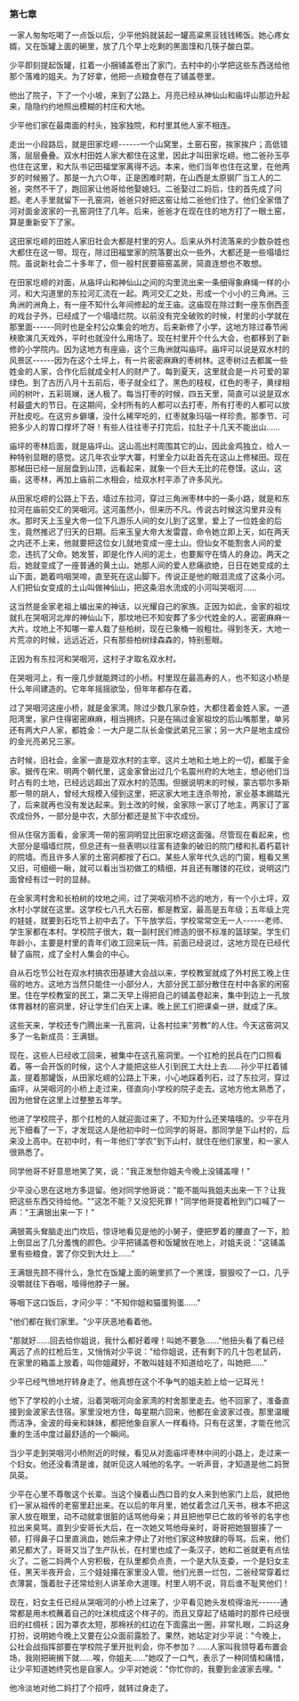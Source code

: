 ### 第七章

一家人匆匆吃喝了一点饭以后，少平他妈就装起一罐高粱黑豆钱钱稀饭。她心疼女婿，又在饭罐上面的碗里，放了几个早上吃剩的黑面馍和几筷子酸白菜。

少平即刻提起饭罐，扛着一小捆铺盖卷出了家门，去村中的小学把这些东西送给他那个落难的姐夫。为了好拿，他把一点粮食卷在了铺盖卷里。

他出了院子，下了一个小坡，来到了公路上。月亮已经从神仙山和庙坪山那边升起来，隐隐约约地照出模糊的村庄和大地。

少平他们家在最南面的村头，独家独院，和村里其他人家不相连。

走出一小段路后，就是田家圪崂------一个山窝里，土窑石窑，挨家挨户；高低错落，层层叠叠。双水村田姓人家大都住在这里，因此才叫田家圪崂。他二爸孙玉亭也住在这里，和大队书记田福堂家离得不远。本来，他们当年也住在这里，在他两岁的时候搬了。那是一九六○年，正是困难时期，在山西是太原钢厂当工人的二爸，突然不干了，跑回家让他哥给他娶媳妇。二爸娶过二妈后，住的首先成了问题。老人手里就留下一孔窑洞，爸爸只好把这窑让给二爸他们住了。他们全家借了河对面金波家的一孔窑洞住了几年。后来，爸爸才在现在住的地方打了一眼土窑，算是重新安下了家。

这田家圪崂的田姓人家旧社会大都是村里的穷人。后来从外村流落来的少数杂姓也大都住在这一带。现在，除过田福堂家的院落要出众一些外，大都还是一些塌墙烂院。虽说新社会二十多年了，但一般村民要箍窑盖房，简直连想也不敢想。

在田家圪崂的对面，从庙坪山和神仙山之间的沟里流出来一条细得象麻绳一样的小河，和大沟道里的东拉河汇流在一起。两河交汇之处，形成一个小小的三角洲。三角洲的洲角上，有一座不知什么年间修起的龙王庙。这庙现在除过剩一座东倒西歪的戏台子外，已经成了一个塌墙烂院。以前没有完全破败的时候，村里的小学就在那里面------同时也是全村公众集会的地方。后来新修了小学，这地方除过春节闹秧歌演几天戏外，平时也就没什么用场了。现在村里开个什么大会，也都移到了新修的小学院内。因为这地方有座庙，这个三角洲就叫庙坪。庙坪可以说是双水村的风景区------因为在这个土坪上，有一片密密麻麻的枣树林。这枣树过去都属一些姓金的人家，合作化后就成全村人的财产了。每到夏天，这里就会是一片可爱的翠绿色。到了古历八月十五前后，枣子就全红了。黑色的枝杈，红色的枣子，黄绿相间的树叶，五彩斑斓，迷人极了。每当打枣的时候，四五天里，简直可以说是双水村最盛大的节日。在这期间，全村所有的人都可以去打枣，所有打枣的人都可以放开肚皮吃。在这穷乡僻壤，没什么稀罕吃的，红枣就象玛瑙一样珍贵。那季节、可把多少人的胃口撑坏了呀！有些人往往枣子打完后，拉肚子十几天不能出山……

庙坪的枣林后面，就是庙坪山。这山高出村周围其它的山，因此金鸡独立，给人一种特别显眼的感觉。这几年农业学大寨，村里全力以赴首先在这山上修梯田。现在那梯田已经一层层盘到山顶，远看起来，就象一个巨大无比的花卷馍。这山，这庙，这枣林，再加上庙前二水相会，给双水村平添了许多风光。

从田家圪崂的公路上下去，墙过东拉河，穿过三角洲枣林中的一条小路，就是和东拉河在庙前交汇的哭咽河。这河虽然小，但来历不凡。传说古时候这沟里并没有水。那时天上玉皇大帝一位下凡游乐人间的女儿到了这里，爱上了一位姓金的后生，竟然推迟了归天的日期。后来玉皇大帝大发雷霆，命令她立即上天，如在两天之内还不上来，他就要把这位女儿就地变成一座土山。但仙女不能割舍人间的爱恋，违抗了父命。她发誓，即是化作人间的泥土，也要厮守在情人的身边。两天之后，她就变成了一座普通的黄土山。她那人间的爱人悲痛欲绝，日日在她变成的土山下面，跪着呜咽哭啼，直至死在这山脚下。传说正是他的眼泪流成了这条小河。人们把仙女变成的土山叫做神仙山，把这条泪水流成的小河叫哭咽河……

这当然是金家老祖上编出来的神话，以光耀自己的家族。正因为如此，金家的祖坟就扎在哭咽河北岸的神仙山下，那坟地已不知安葬了多少代姓金的人，密密麻麻一大片。坟地上不知哪一辈人栽了些柏树，现在已象桶一般粗壮。得到冬天，大地一片荒凉的时候，远远近近，只有那些柏树绿森森的，特别惹眼。

正因为有东拉河和哭咽河，这村子才取名双水村。

在哭咽河上，有一座几步就能跨过的小桥。村里现在最高寿的人，也不知这小桥是什么年间建造的。它年年摇摇欲坠，但年年都存在着。

过了哭咽河这座小桥，就是金家湾。除过少数几家杂姓，大都住着金姓人家。一道阳湾里，家户住得密密麻麻，相当拥挤。只是在隔过金家祖坟的后山嘴那里，单另还有两大户人家，都姓金：一大户是二队长金俊武弟兄三家；另一大户是地主成份的金光亮弟兄三家。

古时候，旧社会，金家一直是双水村的主宰。这片土地和土地上的一切，都属于金家。据传在宋、明两个朝代里，这金家曾出过几个名震州府的大地主，想必他们当时占有的土地，已经远远超出了双水村的范围。但据说明末的时候，蒙古鄂尔多斯那一带的胡人，曾经大规模入侵到这里，把这家大地主连杀带抢，家业基本踢踏光了，后来就再也没有发达起来。到土改的时候，金家除一家订了地主，两家订了富农成份外，一部分是中农，大部分都还是贫下中农成份。

但从住宿方面看，金家湾一带的窑洞明显比田家圪崂这面强。尽管现在看起来，也大部分是塌墙烂院，但总还有一些表明以往富有迹象的破旧的院门楼和扎着朽葛针的院墙。而且许多人家的土窑洞都按了石口。某些人家年代久远的门窗，粗看又黑又旧，可细细一瞅，就可以看出当初做工的精细，并且还有雕镂的花纹，说明这门面曾经有过一时的显赫。

在金家湾村舍和长柏树的坟地之间，过了哭咽河桥不远的地方，有一个小土坪，双水村小学就在这里。这学校七八孔大石窑，都是教室，最高是五年级；五年级上完的娃娃，就要到石圪节上初中去了。下午放学后，学校常常空无一人------老师、学生家都在本村。学校院子很大，栽一副村民们修造的很不标准的篮球架。学生们年龄小，主要是村里的青年们收工回来玩一阵。前面已经说过，这地方现在已经代替了庙院，成了全村人集会的中心。

自从石圪节公社在双水村搞农田基建大会战以来，学校教室就成了外村民工晚上住宿的地方。这地方当然只能住一小部分人，大部分民工部分散住在村中各家的闲窑里。住在学校教室的民工，第二天早上得把自己的铺盖卷起来，集中到边上一孔放体育器材的窑洞里，好让学生们白天上课。晚上民工们把课桌一拼，就成了床。

这些天来，学校还专门腾出来一孔窑洞，让各村拉来"劳教"的人住。今天这窑洞又多了一名新成员：王满银。

现在，这些人已经收工回来，被集中在这孔窑洞里。一个扛枪的民兵在门口照看着。等一会开饭的时候，这个人才能把这些人引到民工大灶上去……孙少平扛着铺盖，提着那罐饭，从田家圪崂的公路上下来，小心地踩着列石，过了东拉河，穿过庙坪，从哭咽河的小桥上走过来，径直向小学校的院子走去。这地方他太熟悉了，因为他曾在这里上过整整五年学。

他进了学校院子，那个扛枪的人就迎面过来了，不知为什么还笑嘻嘻的。少平在月光下细看了一下，才发现这人是他初中时一位同学的哥哥。那同学是下山村的，后来没上高中。在初中时，有一年他们"学农"到下山村，就住在他们家里，和一家人很熟悉了。

同学他哥不好意思地笑了笑，说："我正发愁你姐夫今晚上没铺盖哩！"

少平没心思在这地方多逗留。他对同学他哥说："能不能叫我姐夫出来一下？让我把这些东西交待给他。""这怎不能？又没犯死罪！"同学他哥提着枪到门口喊了一声："王满银出来一下！"

满银蔫头耷脑走出门坎后，惊讶地看见是他的小舅子，便把罗着的腰直了一下，脸上倒显出了几分羞愧的颜色。少平把铺盖卷和饭罐放在地上，对姐夫说："这铺盖里有些粮食，罢了你交到大灶上……"

王满银先顾不得什么，急忙在饭罐上面的碗里抓了一个黑馍，狠狠咬了一口，几乎没嚼就往下吞咽，噎得他脖子一展。

等咽下这口饭后，才问少平："不知你姐和猫蛋狗蛋……"

"他们都在我们家里。"少平厌恶地看着他。

"那就好……回去给你姐说，我什么都好着哩！叫她不要急……"他扭头看了看已经离远了点的扛枪后生，又悄悄对少平说："给你姐说，还有剩下的几十包老鼠药，在家里的箱盖上放着，叫你姐藏好，不敢叫娃娃不知道给吃了，叫她把……"

少平已经气愤地拧转身走了。他真想在这个不争气的姐夫脸上给一记耳光！

他下了学校的小土坡，沿着哭咽河向金家湾的村舍那里走去。他不回家了，准备直接到金波家去住宿。家里没地方住，每星期六回来，他都在金波家过夜。那里温暖而洁净，金波的母亲和妹妹，都把他象自家人一样看待。只有在这里，才能在他沉重的生活中度过最舒适的一个瞬间。

当少平走到哭咽河小桥附近的时候，看见从对面庙坪枣林中间的小路上，走过来一个妇女。他还没看清是谁，就听见这人喊他的名字。一听声音，才知道是他二妈贺凤英。

少平在心里不尊敬这个长辈。当这个操着山西口音的女人来到他家门上后，就把他们一家从祖传的老窑里赶出来。在以后的年月里，她仗着念过几天书，根本不把这家人放在眼里，动不动就拿很脏的话骂他母亲；并且把他早已亡故的爷爷的名字也拉出来臭骂。直到少安哥长大后，在一次她又骂他母亲时，哥哥把她狠狠揍了一顿，打得鼻子口里直淌血，她后来才停止了对他们家这种放肆的辱骂。后来，他们弟兄都大了，哥哥又当了生产队长，在村里也成了一条汉子，她和二爸就更有点怯火了。二爸二妈两个人穷积极，在队里都负点责，一个是大队支委，一个是妇女主任，黑天半夜开会，三个娃娃撂在家里没人管。他们光景一烂包，二爸经常穿着烂衣薄裳，饿着肚子还常给别人讲革命大道理。村里人明不说，背后谁不耻笑他们！

现在，妇女主任已经从哭咽河的小桥上过来了，少平看见她头发梳得油光------通常都是用木梳蘸着自己的吐沫梳成这个样子的。而且又穿起了结婚时的那件已经很旧的红绸袄；因为罩衣太短，那棉袄的红边在下面露出一圈，非常扎眼，二妈这身打扮，说明她今晚上又要在公众面前露脸了。果然，她站定对少平说："今晚上，公社会战指挥部要在学校院子里开批判会，你不参加？……人家叫我领导着布置会场，我刚把碗搁下就……唉，你姐夫……"她叹了一口气，表示了一种同情和痛惜，让少平知道她终究也是自家人。少平对她说："你忙你的，我要到金波家去哩。"

他冷淡地对他二妈打了个招呼，就转过身走了。